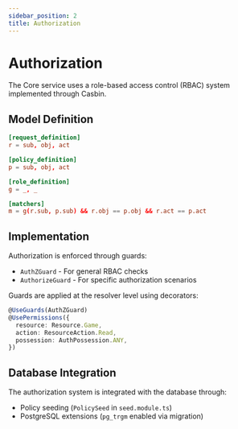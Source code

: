 ```yaml
---
sidebar_position: 2
title: Authorization
---
```


# Authorization

The Core service uses a role-based access control (RBAC) system implemented through Casbin.

## Model Definition

```conf
[request_definition]
r = sub, obj, act

[policy_definition]
p = sub, obj, act

[role_definition]
g = _, _

[matchers]
m = g(r.sub, p.sub) && r.obj == p.obj && r.act == p.act
```

## Implementation

Authorization is enforced through guards:

- `AuthZGuard` - For general RBAC checks
- `AuthorizeGuard` - For specific authorization scenarios

Guards are applied at the resolver level using decorators:

```typescript
@UseGuards(AuthZGuard)
@UsePermissions({
  resource: Resource.Game,
  action: ResourceAction.Read,
  possession: AuthPossession.ANY,
})
```

## Database Integration

The authorization system is integrated with the database through:

- Policy seeding (`PolicySeed` in `seed.module.ts`)
- PostgreSQL extensions (`pg_trgm` enabled via migration)
